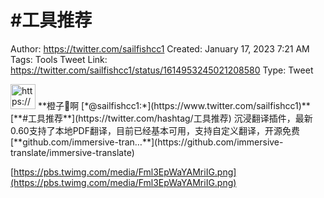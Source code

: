 # #工具推荐

Author: https://twitter.com/sailfishcc1
Created: January 17, 2023 7:21 AM
Tags: Tools
Tweet Link: https://twitter.com/sailfishcc1/status/1614953245021208580
Type: Tweet

<aside>
<img src="https://pbs.twimg.com/profile_images/1454390759374098432/Lj6RkcEK_400x400.jpg" alt="https://pbs.twimg.com/profile_images/1454390759374098432/Lj6RkcEK_400x400.jpg" width="40px" /> **橙子🍊啊 [*@sailfishcc1:*](https://www.twitter.com/sailfishcc1)**
[**#工具推荐**](https://twitter.com/hashtag/工具推荐) 
沉浸翻译插件，最新0.60支持了本地PDF翻译，目前已经基本可用，支持自定义翻译，开源免费
[**github.com/immersive-tran…**](https://github.com/immersive-translate/immersive-translate)

[https://pbs.twimg.com/media/Fml3EpWaYAMriIG.png](https://pbs.twimg.com/media/Fml3EpWaYAMriIG.png)

</aside>